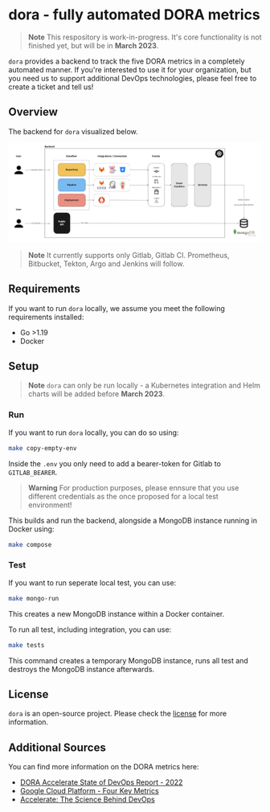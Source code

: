 # dora - fully automated DORA metrics

> **Note**
> This respository is work-in-progress. It's core functionality is not finished yet, but will be in **March 2023**.

`dora` provides a backend to track the five DORA metrics in a completely automated manner. If you're interested to use it for your organization, but you need us to support additional DevOps technologies, please feel free to create a ticket and tell us!

## Overview

The backend for `dora` visualized below.

![Overview](./docs/images/overview.jpg)

> **Note**
> It currently supports only Gitlab, Gitlab CI. Prometheus, Bitbucket, Tekton, Argo and Jenkins will follow.

## Requirements

If you want to run `dora` locally, we assume you meet the following requirements installed:

* Go >1.19
* Docker

## Setup

> **Note**
> `dora` can only be run locally - a Kubernetes integration and Helm charts will be added before **March 2023**.

### Run

If you want to run `dora` locally, you can do so using:

```bash
make copy-empty-env
```

Inside the `.env` you only need to add a bearer-token for Gitlab to `GITLAB_BEARER`.

> **Warning**
> For production purposes, please ennsure that you use different credentials as the once proposed for a local test environment!

This builds and run the backend, alongside a MongoDB instance running in Docker using:

```bash
make compose
```

### Test

If you want to run seperate local test, you can use:

```bash
make mongo-run
```

This creates a new MongoDB instance within a Docker container.

To run all test, including integration, you can use:

```bash
make tests
```

This command creates a temporary MongoDB instance, runs all test and destroys the MongoDB instance afterwards.

## License

`dora` is an open-source project. Please check the [license](./LICENSE) for more information.

## Additional Sources

You can find more information on the DORA metrics here:

- [DORA Accelerate State of DevOps Report - 2022](https://cloud.google.com/blog/products/devops-sre/dora-2022-accelerate-state-of-devops-report-now-out)
- [Google Cloud Platform - Four Key Metrics](https://github.com/GoogleCloudPlatform/fourkeys)
- [Accelerate: The Science Behind DevOps](https://books.google.ch/books/about/Accelerate.html?id=85XHAQAACAAJ)